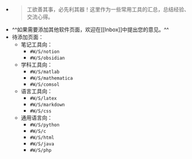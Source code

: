 - > 工欲善其事，必先利其器！这里作为一些常用工具的汇总，总结经验、交流心得。
- ^^如果需要添加其他软件页面，欢迎在[[Inbox]]中提出您的意见。^^
- 待添加页面：
    - 笔记工具向：
        - `#W/S/notion`
        - `#W/S/obsidian`
    - 学科工具向：
        - `#W/S/matlab`
        - `#W/S/mathematica`
        - `#W/S/comsol`
    - 语言工具向：
        - `#W/S/latex`
        - `#W/S/markdown`
        - `#W/S/css`
    - 通用语言向：
        - `#W/S/python`
        - `#W/S/c`
        - `#W/S/html`
        - `#W/S/java`
        - `#W/S/php`
